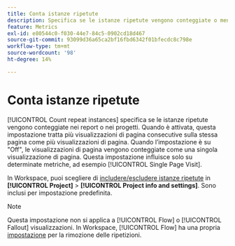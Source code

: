 ```yaml
---
title: Conta istanze ripetute
description: Specifica se le istanze ripetute vengono conteggiate o meno nei rapporti.
feature: Metrics
exl-id: e80544c0-f030-44e7-84c5-0902cd18d467
source-git-commit: 93099d36a65ca2bf16fbd6342f01bfecdc8c798e
workflow-type: tm+mt
source-wordcount: '98'
ht-degree: 14%

---
```


# Conta istanze ripetute

[!UICONTROL Count repeat instances] specifica se le istanze ripetute vengono conteggiate nei report o nei progetti. Quando è attivata, questa impostazione tratta più visualizzazioni di pagina consecutive sulla stessa pagina come più visualizzazioni di pagina. Quando l’impostazione è su &quot;Off&quot;, le visualizzazioni di pagina vengono conteggiate come una singola visualizzazione di pagina. Questa impostazione influisce solo su determinate metriche, ad esempio [!UICONTROL Single Page Visit].

In Workspace, puoi scegliere di [includere/escludere istanze ripetute](/help/analyze/analysis-workspace/build-workspace-project/freeform-overview.md) in **[!UICONTROL Project]** > **[!UICONTROL Project info and settings]**. Sono inclusi per impostazione predefinita.

>[!NOTE]
>Questa impostazione non si applica a [!UICONTROL Flow] o [!UICONTROL Fallout] visualizzazioni. In Workspace, [!UICONTROL Flow] ha una propria [impostazione](/help/analyze/analysis-workspace/visualizations/c-flow/create-flow.md) per la rimozione delle ripetizioni.
